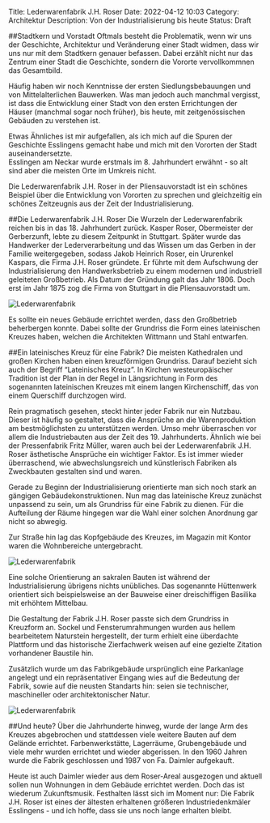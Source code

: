 Title: Lederwarenfabrik J.H. Roser
Date: 2022-04-12 10:03
Category: Architektur
Description: Von der Industrialisierung bis heute 
Status: Draft

##Stadtkern und Vorstadt 
Oftmals besteht die Problematik, wenn wir uns der Geschichte, Architektur und Veränderung einer Stadt widmen, dass wir uns nur mit dem Stadtkern genauer befassen. Dabei erzählt nicht nur das Zentrum einer Stadt die Geschichte, sondern die Vororte vervollkommnen das Gesamtbild. 

Häufig haben wir noch Kenntnisse der ersten Siedlungsbebauungen und von Mittelalterlichen Bauwerken. Was man jedoch auch manchmal vergisst, ist dass die Entwicklung einer Stadt von den ersten Errichtungen der Häuser (manchmal sogar noch früher), bis heute, mit zeitgenössischen Gebäuden zu verstehen ist. 

Etwas Ähnliches ist mir aufgefallen, als ich mich auf die Spuren der Geschichte Esslingens gemacht habe und mich mit den Vororten der Stadt auseinandersetzte.  
Esslingen am Neckar wurde erstmals im 8. Jahrhundert erwähnt - so alt sind aber die meisten Orte im Umkreis nicht. 

Die Lederwarenfabrik J.H. Roser in der Pliensauvorstadt ist ein schönes Beispiel über die Entwicklung von Vororten zu sprechen und gleichzeitig ein schönes Zeitzeugnis aus der Zeit der Industrialisierung. 

##Die Lederwarenfabrik J.H. Roser
Die Wurzeln der Lederwarenfabrik reichen bis in das 18. Jahrhundert zurück. Kasper Roser, Obermeister der Gerberzunft, lebte zu diesem Zeitpunkt in Stuttgart. 
Später wurde das Handwerker der Lederverarbeitung und das Wissen um das Gerben in der Familie weitergegeben, sodass Jakob Heinrich Roser, ein Ururenkel Kaspars,  die Firma J.H. Roser gründete. Er führte mit dem Aufschwung der Industrialisierung den Handwerksbetrieb zu einem modernen und industriell geleiteten Großbetrieb. Als Datum der Gründung galt das Jahr 1806. Doch erst im Jahr 1875 zog die Firma von Stuttgart in die Pliensauvorstadt um. 

![Lederwarenfabrik]({static}/images/2022-04-12_J.H.Roserfarbik.md/20220407_071520.jpg)

Es sollte ein neues Gebäude errichtet werden, dass den Großbetrieb beherbergen konnte. Dabei sollte der Grundriss die Form eines lateinischen Kreuzes haben, welchen die Architekten Wittmann und Stahl entwarfen. 

##Ein lateinisches Kreuz für eine Fabrik?
Die meisten Kathedralen und großen Kirchen haben einen kreuzförmigen Grundriss. Darauf bezieht sich auch der Begriff “Lateinisches Kreuz”. In Kirchen westeuropäischer Tradition ist der Plan in der Regel in Längsrichtung in Form des sogenannten lateinischen Kreuzes mit einem langen Kirchenschiff, das von einem Querschiff durchzogen wird.

Rein pragmatisch gesehen, steckt hinter jeder Fabrik nur ein Nutzbau. Dieser ist häufig so gestaltet, dass die Ansprüche an die Warenproduktion am bestmöglichsten zu unterstützen werden. Umso mehr überraschen vor allem die Industriebauten aus der Zeit des 19. Jahrhunderts. Ähnlich wie bei der Pressenfabrik Fritz Müller, waren auch bei der Lederwarenfabrik J.H. Roser ästhetische Ansprüche ein wichtiger Faktor. Es ist immer wieder überraschend, wie  abwechslungsreich und künstlerisch Fabriken als Zweckbauten gestalten sind und waren. 

Gerade zu Beginn der Industrialisierung orientierte man sich noch stark an gängigen Gebäudekonstruktionen. Nun mag das lateinische Kreuz zunächst unpassend zu sein, um als Grundriss für eine Fabrik zu dienen. Für die Aufteilung der Räume hingegen war die Wahl einer solchen Anordnung gar nicht so abwegig. 

Zur Straße hin lag das Kopfgebäude des Kreuzes, im Magazin mit Kontor waren die Wohnbereiche untergebracht. 

![Lederwarenfabrik]({static}/images/2022-04-12_J.H.Roserfarbik.md/20220407_071932.jpg)

Eine solche Orientierung an sakralen Bauten ist während der Industrialisierung übrigens nichts unübliches. Das sogenannte Hüttenwerk orientiert sich beispielsweise an der Bauweise einer dreischiffigen Basilika mit erhöhtem Mittelbau.

Die Gestaltung der Fabrik J.H. Roser passte sich dem Grundriss in Kreuzform an. Sockel und Fensterumrahmungen wurden aus hellem bearbeitetem Naturstein hergestellt, der turm erhielt eine überdachte Plattform und das historische Zierfachwerk weisen auf eine gezielte Zitation vorhandener Baustile hin. 

Zusätzlich wurde um das Fabrikgebäude ursprünglich eine Parkanlage angelegt und ein repräsentativer Eingang wies auf die Bedeutung der Fabrik, sowie auf die neusten Standarts hin: seien sie technischer, maschineller oder architektonischer Natur. 

![Lederwarenfabrik]({static}/images/2022-04-12_J.H.Roserfarbik.md/original_935690c1-1788-428c-98fa-4122a74eb88c_20220407_071823.jpg)

##Und heute?
Über die Jahrhunderte hinweg, wurde der lange Arm des Kreuzes abgebrochen und stattdessen viele weitere Bauten auf dem Gelände errichtet. Farbenwerkstätte, Lagerräume, Grubengebäude und viele mehr wurden errichtet und wieder abgerissen. In den 1960 Jahren wurde die Fabrik geschlossen und 1987 von Fa. Daimler aufgekauft. 

Heute ist auch Daimler wieder aus dem Roser-Areal ausgezogen und aktuell sollen nun Wohnungen in dem Gebäude errichtet werden. Doch das ist wiederum Zukunftsmusik. Festhalten lässt sich im Moment nur: Die Fabrik J.H. Roser ist eines der ältesten erhaltenen größeren Industriedenkmäler Esslingens - und ich hoffe, dass sie uns noch lange erhalten bleibt. 

